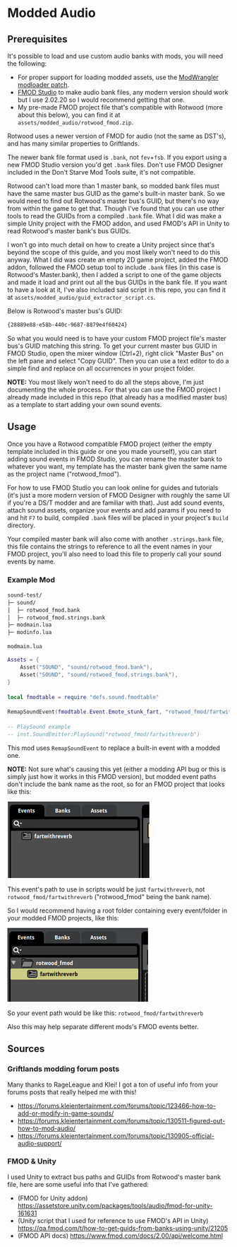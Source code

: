 # Modded Audio

## Prerequisites

It's possible to load and use custom audio banks with mods, you will need the following:

- For proper support for loading modded assets, use the [ModWrangler modloader patch](https://github.com/zgibberish/rotwood-modloader/blob/modwrangler/README.md).
- [FMOD Studio](https://www.fmod.com/download) to make audio bank files, any modern version should work but I use 2.02.20 so I would recommend getting that one.
- My pre-made FMOD project file that's compatible with Rotwood (more about this below), you can find it at `assets/modded_audio/rotwood_fmod.zip`.

Rotwood uses a newer version of FMOD for audio (not the same as DST's), and has many similar properties to Griftlands.

The newer bank file format used is `.bank`, not `fev`+`fsb`. If you export using a new FMOD Studio version you'd get `.bank` files. Don't use FMOD Designer included in the Don't Starve Mod Tools suite, it's not compatible.

Rotwood can't load more than 1 master bank, so modded bank files must have the same master bus GUID as the game's built-in master bank. So we would need to find out Rotwood's master bus's GUID, but there's no way from within the game to get that. Though I've found that you can use other tools to read the GUIDs from a compiled `.bank` file. What I did was make a simple Unity project with the FMOD addon, and used FMOD's API in Unity to read Rotwood's master bank's bus GUIDs.

I won't go into much detail on how to create a Unity project since that's beyond the scope of this guide, and you most likely won't need to do this anyway. What I did was create an empty 2D game project, added the FMOD addon, followed the FMOD setup tool to include `.bank` files (in this case is Rotwood's Master.bank), then I added a script to one of the game objects and made it load and print out all the bus GUIDs in the bank file. If you want to have a look at it, I've also included said script in this repo, you can find it at `assets/modded_audio/guid_extractor_script.cs`.

Below is Rotwood's master bus's GUID:

```txt
{28889e88-e58b-440c-9687-8879e4f60424}
```

So what you would need is to have your custom FMOD project file's master bus's GUID matching this string. To get your current master bus GUID in FMOD Studio, open the mixer window (Ctrl+2), right click "Master Bus" on the left pane and select "Copy GUID". Then you can use a text editor to do a simple find and replace on all occurrences in your project folder.

**NOTE:** You most likely won't need to do all the steps above, I'm just documenting the whole process. For that you can use the FMOD project I already made included in this repo (that already has a modified master bus) as a template to start adding your own sound events.

## Usage

Once you have a Rotwood compatible FMOD project (either the empty template included in this guide or one you made yourself), you can start adding sound events in FMOD Studio, you can rename the master bank to whatever you want, my template has the master bank given the same name as the project name ("rotwood_fmod").

For how to use FMOD Studio you can look online for guides and tutorials (it's just a more modern version of FMOD Designer with roughly the same UI if you're a DS/T modder and are familiar with that). Just add sound events, attach sound assets, organize your events and add params if you need to and hit `F7` to build, compiled `.bank` files will be placed in your project's `Build` directory.

Your compiled master bank will also come with another `.strings.bank` file, this file contains the strings to reference to all the event names in your FMOD project, you'll also need to load this file to properly call your sound events by name.

### Example Mod

```txt
sound-test/
├─ sound/
│  ├─ rotwood_fmod.bank
│  ├─ rotwood_fmod.strings.bank
├─ modmain.lua
├─ modinfo.lua
```

`modmain.lua`

```lua
Assets = {
    Asset("SOUND", "sound/rotwood_fmod.bank"),
    Asset("SOUND", "sound/rotwood_fmod.strings.bank"),
}

local fmodtable = require "defs.sound.fmodtable"

RemapSoundEvent(fmodtable.Event.Emote_stunk_fart, "rotwood_fmod/fartwithreverb")

-- PlaySound example
-- inst.SoundEmitter:PlaySound("rotwood_fmod/fartwithreverb")
```

This mod uses `RemapSoundEvent` to replace a built-in event with a modded one.

**NOTE:** Not sure what's causing this yet (either a modding API bug or this is simply just how it works in this FMOD version), but modded event paths don't include the bank name as the root, so for an FMOD project that looks like this:

![Screenshot 1](../assets/modded_audio/img/modded_audio_1.png)

This event's path to use in scripts would be just `fartwithreverb`, not `rotwood_fmod/fartwithreverb` ("rotwood_fmod" being the bank name).

So I would recommend having a root folder containing every event/folder in your modded FMOD projects, like this:

![Screenshot 2](../assets/modded_audio/img/modded_audio_2.png)

So your event path would be like this: `rotwood_fmod/fartwithreverb`

Also this may help separate different mods's FMOD events better.

## Sources

### Griftlands modding forum posts

Many thanks to RageLeague and Klei! I got a ton of useful info from your forums posts that really helped me with this!

- <https://forums.kleientertainment.com/forums/topic/123466-how-to-add-or-modify-in-game-sounds/>
- <https://forums.kleientertainment.com/forums/topic/130511-figured-out-how-to-mod-audio/>
- <https://forums.kleientertainment.com/forums/topic/130905-official-audio-support/>

### FMOD & Unity

I used Unity to extract bus paths and GUIDs from Rotwood's master bank file, here are some useful info that I've gathered:

- (FMOD for Unity addon) <https://assetstore.unity.com/packages/tools/audio/fmod-for-unity-161631>
- (Unity script that I used for reference to use FMOD's API in Unity) <https://qa.fmod.com/t/how-to-get-guids-from-banks-using-unity/21205>
- (FMOD API docs) <https://www.fmod.com/docs/2.00/api/welcome.html>

